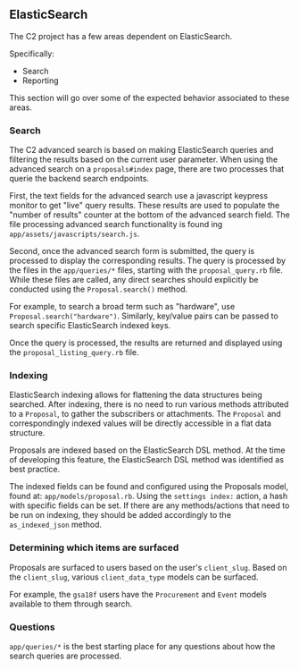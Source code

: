 ## ElasticSearch

The C2 project has a few areas dependent on ElasticSearch.

Specifically:

- Search
- Reporting

This section will go over some of the expected behavior associated to these areas.

### Search

The C2 advanced search is based on making ElasticSearch queries and filtering the results based on the current user parameter. When using the advanced search on a `proposals#index` page, there are two processes that querie the backend search endpoints.

First, the text fields for the advanced search use a javascript keypress monitor to get "live" query results. These results are used to populate the "number of results" counter at the bottom of the advanced search field. The file processing advanced search functionality is found ing `app/assets/javascripts/search.js`.

Second, once the advanced search form is submitted, the query is processed to display the corresponding results. The query is processed by the files in the `app/queries/*` files, starting with the `proposal_query.rb` file. While these files are called, any direct searches should explicitly be conducted using the `Proposal.search()` method.

For example, to search a broad term such as "hardware", use `Proposal.search("hardware")`. Similarly, key/value pairs can be passed to search specific ElasticSearch indexed keys.

Once the query is processed, the results are returned and displayed using the `proposal_listing_query.rb` file.

### Indexing

ElasticSearch indexing allows for flattening the data structures being searched. After indexing, there is no need to run various methods attributed to a `Proposal`, to gather the subscribers or attachments. The `Proposal` and correspondingly indexed values will be directly accessible in a flat data structure.

Proposals are indexed based on the ElasticSearch DSL method. At the time of developing this feature, the ElasticSearch DSL method was identified as best practice.

The indexed fields can be found and configured using the Proposals model, found at: `app/models/proposal.rb`. Using the `settings index:` action, a hash with specific fields can be set. If there are any methods/actions that need to be run on indexing, they should be added accordingly to the `as_indexed_json` method.

### Determining which items are surfaced

Proposals are surfaced to users based on the user's `client_slug`. Based on the `client_slug`, various `client_data_type` models can be surfaced.

For example, the `gsa18f` users have the `Procurement` and `Event` models available to them through search.

### Questions

`app/queries/*` is the best starting place for any questions about how the search queries are processed.
